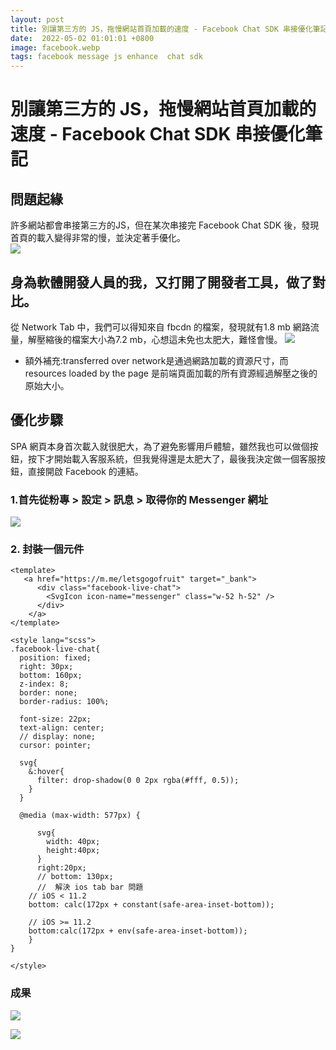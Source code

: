 ```yaml
---
layout: post
title: 別讓第三方的 JS，拖慢網站首頁加載的速度 - Facebook Chat SDK 串接優化筆記
date:  2022-05-02 01:01:01 +0800
image: facebook.webp
tags: facebook message js enhance  chat sdk
---
```

# 別讓第三方的 JS，拖慢網站首頁加載的速度 - Facebook Chat SDK 串接優化筆記

## 問題起緣
許多網站都會串接第三方的JS，但在某次串接完 Facebook Chat SDK 後，發現首頁的載入變得非常的慢，並決定著手優化。  
![](https://i.imgur.com/kKwQycR.png)  

## 身為軟體開發人員的我，又打開了開發者工具，做了對比。
從 Network Tab 中，我們可以得知來自 fbcdn 的檔案，發現就有1.8 mb 網路流量，解壓縮後的檔案大小為7.2 mb，心想這未免也太肥大，難怪會慢。
![](https://i.imgur.com/8lvdlTg.png)

* 額外補充:transferred over network是通過網路加載的資源尺寸，而resources loaded by the page 是前端頁面加載的所有資源經過解壓之後的原始大小。

## 優化步驟
SPA 網頁本身首次載入就很肥大，為了避免影響用戶體驗，雖然我也可以做個按鈕，按下才開始載入客服系統，但我覺得還是太肥大了，最後我決定做一個客服按鈕，直接開啟 Facebook 的連結。

### 1.首先從粉專 > 設定 > 訊息 > 取得你的 Messenger 網址

![](https://i.imgur.com/abuia8H.png)

### 2. 封裝一個元件

```
<template>
   <a href="https://m.me/letsgogofruit" target="_bank">
      <div class="facebook-live-chat">
        <SvgIcon icon-name="messenger" class="w-52 h-52" />
      </div>
    </a>
</template>

<style lang="scss">
.facebook-live-chat{
  position: fixed;
  right: 30px;
  bottom: 160px;
  z-index: 8;
  border: none;
  border-radius: 100%;  
  
  font-size: 22px;
  text-align: center;
  // display: none;  
  cursor: pointer;

  svg{
    &:hover{
      filter: drop-shadow(0 0 2px rgba(#fff, 0.5));
    }
  }

  @media (max-width: 577px) {
    
      svg{
        width: 40px;
        height:40px;
      }  
      right:20px;  
      // bottom: 130px;
      //  解決 ios tab bar 問題
    // iOS < 11.2
    bottom: calc(172px + constant(safe-area-inset-bottom));

    // iOS >= 11.2
    bottom:calc(172px + env(safe-area-inset-bottom));
    }  
}

</style>
```

### 成果
![](https://i.imgur.com/4hDB5SR.png)

![](https://i.imgur.com/C6yr0yz.png)